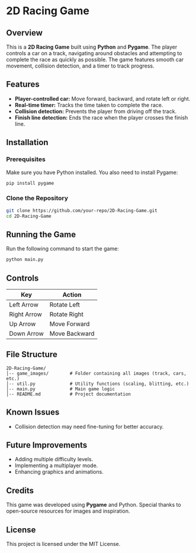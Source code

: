 # 2D Racing Game

## Overview
This is a **2D Racing Game** built using **Python** and **Pygame**. The player controls a car on a track, navigating around obstacles and attempting to complete the race as quickly as possible. The game features smooth car movement, collision detection, and a timer to track progress.

## Features
- **Player-controlled car:** Move forward, backward, and rotate left or right.
- **Real-time timer:** Tracks the time taken to complete the race.
- **Collision detection:** Prevents the player from driving off the track.
- **Finish line detection:** Ends the race when the player crosses the finish line.

## Installation
### Prerequisites
Make sure you have Python installed. You also need to install Pygame:

```bash
pip install pygame
```

### Clone the Repository
```bash
git clone https://github.com/your-repo/2D-Racing-Game.git
cd 2D-Racing-Game
```

## Running the Game
Run the following command to start the game:

```bash
python main.py
```

## Controls
| Key  | Action |
|------|--------|
| Left Arrow  | Rotate Left |
| Right Arrow | Rotate Right |
| Up Arrow    | Move Forward |
| Down Arrow  | Move Backward |

## File Structure
```
2D-Racing-Game/
│-- game_images/        # Folder containing all images (track, cars, etc.)
│-- util.py             # Utility functions (scaling, blitting, etc.)
│-- main.py             # Main game logic
│-- README.md           # Project documentation
```

## Known Issues
- Collision detection may need fine-tuning for better accuracy.

## Future Improvements
- Adding multiple difficulty levels.
- Implementing a multiplayer mode.
- Enhancing graphics and animations.

## Credits
This game was developed using **Pygame** and Python. Special thanks to open-source resources for images and inspiration.

## License
This project is licensed under the MIT License.

